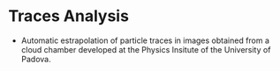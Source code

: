 # Traces Analysis

- Automatic estrapolation of particle traces in images obtained from a cloud chamber developed at the Physics Insitute of the University of Padova.
